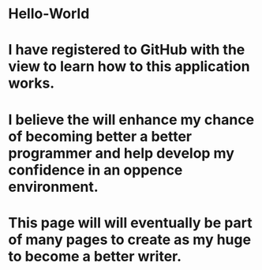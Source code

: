 # Hello-World
# I have registered to GitHub with the view to learn how to this application works.
# I believe the will enhance my chance of becoming better a better programmer and help develop my confidence in an oppence environment.
# This page will will eventually be part of many pages to create as my huge to become a better writer.
